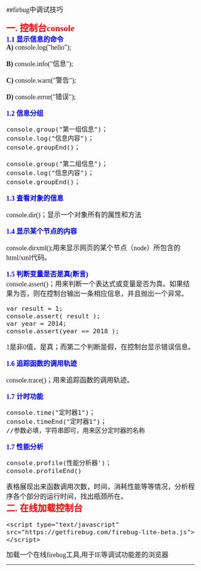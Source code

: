 ##<font face="微软雅黑" size="4" >firbug中调试技巧

**<font size="5" color="red" >一. 控制台console</font>**   
**<font color="blue">1.1 显示信息的命令</font>**   
**A)** console.log("hello"); 

**B)** console.info("信息");  

**C)** console.warn("警告");

**D)** console.error("错误");  

**<font color="blue">1.2 信息分组</font>**   

	console.group("第一组信息")；
	console.log("信息内容")；
	console.groupEnd()；
	
	console.group("第二组信息")；
	console.log("信息内容")；
	console.groupEnd()； 
**<font color="blue">1.3 查看对象的信息</font>**  

console.dir()；显示一个对象所有的属性和方法

**<font color="blue">1.4 显示某个节点的内容</font>**  

console.dirxml();用来显示网页的某个节点（node）所包含的html/xml代码。

**<font color="blue">1.5 判断变量是否是真(断言)</font>**  
console.assert()；用来判断一个表达式或变量是否为真。如果结果为否，则在控制台输出一条相应信息，并且抛出一个异常。

	var result = 1;
	console.assert( result );
	var year = 2014;
	console.assert(year == 2018 );
1是非0值，是真；而第二个判断是假，在控制台显示错误信息。

**<font color="blue">1.6 追踪函数的调用轨迹</font>**  

console.trace()；用来追踪函数的调用轨迹。

**<font color="blue">1.7 计时功能</font>**  

	console.time("定时器1")；  
	console.timeEnd("定时器1")；  
	//参数必填，字符串即可，用来区分定时器的名称
**<font color="blue">1.7 性能分析</font>**  


	console.profile(性能分析器')；
	console.profileEnd()  
表格展现出来函数调用次数，时间，消耗性能等等情况，分析程序各个部分的运行时间，找出瓶颈所在。  
**<font size="5" color="red" >二. 在线加载控制台</font>**    

	<script type="text/javascript" src="https://getfirebug.com/firebug-lite-beta.js"></script>
加载一个在线firebug工具,用于IE等调试功能差的浏览器
</font>  
******

